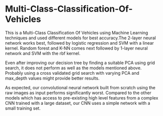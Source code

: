 # Multi-Class-Classification-Of-Vehicles
This is a Multi-Class Classification Of Vehicles using Machine Learning techniques and used different models for best accuracy.The 2-layer neural network works best, followed by logistic regression and SVM with a linear kernel. Random forest and K-NN comes next followed by 1-layer neural network and SVM with the rbf kernel.

Even after improving our decision tree by finding a suitable PCA using grid search, it does not perform as well as the models mentioned above. Probably using a cross validated grid search with varying PCA and max_depth values might provide better results.

As expected, our convolutional neural network built from scratch using the raw images as input performs significantly worst. Compared to the other models which has access to pre-existing high level features from a complex CNN trained with a large dataset, our CNN uses a simple network with a small training set.

